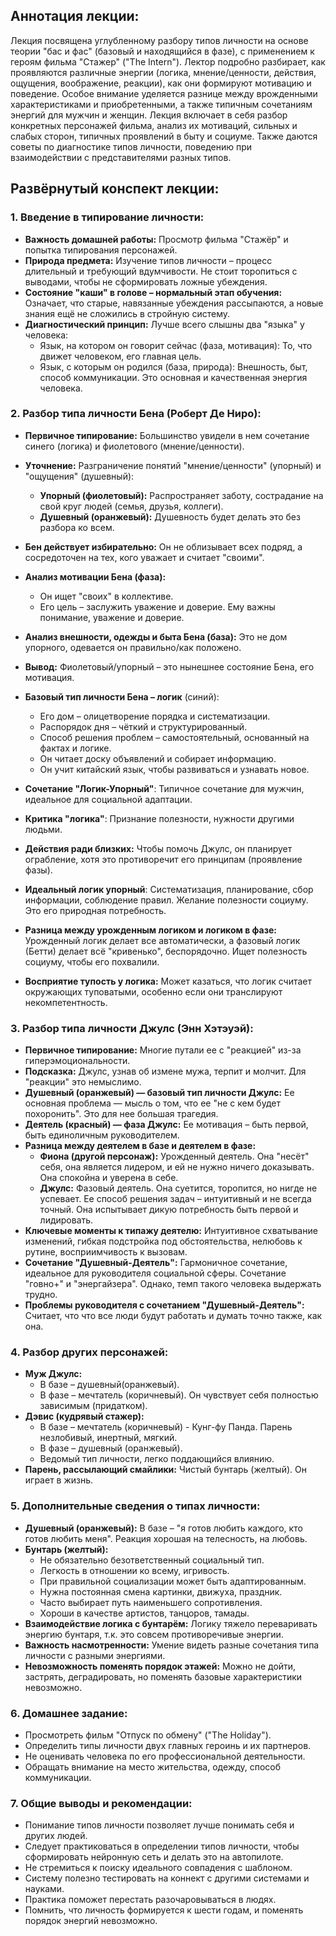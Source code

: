 ## Аннотация лекции:

Лекция посвящена углубленному разбору типов личности на основе теории "бас и фас" (базовый и находящийся в фазе), с применением к героям фильма "Стажер" ("The Intern").  Лектор подробно разбирает, как проявляются различные энергии (логика, мнение/ценности, действия, ощущения, воображение, реакции), как они формируют мотивацию и поведение. Особое внимание уделяется разнице между врожденными характеристиками и приобретенными, а также типичным сочетаниям энергий для мужчин и женщин. Лекция включает в себя разбор конкретных персонажей фильма, анализ их мотиваций, сильных и слабых сторон, типичных проявлений в быту и социуме. Также даются советы по диагностике типов личности, поведению при взаимодействии с представителями разных типов.

## Развёрнутый конспект лекции:

### 1. Введение в типирование личности:

* **Важность домашней работы:** Просмотр фильма "Стажёр" и попытка типирования персонажей.
* **Природа предмета:** Изучение типов личности – процесс длительный и требующий вдумчивости. Не стоит торопиться с выводами, чтобы не сформировать ложные убеждения.
* **Состояние "каши" в голове – нормальный этап обучения:** Означает, что старые, навязанные убеждения рассыпаются, а новые знания ещё не сложились в стройную систему.
* **Диагностический принцип:** Лучше всего слышны два "языка" у человека:
    * Язык, на котором он говорит сейчас (фаза, мотивация): То, что движет человеком, его главная цель.
    * Язык, с которым он родился (база, природа): Внешность, быт, способ коммуникации. Это основная и качественная энергия человека.

### 2. Разбор типа личности Бена (Роберт Де Ниро):

* **Первичное типирование:** Большинство увидели в нем сочетание синего (логика) и фиолетового (мнение/ценности).
* **Уточнение:** Разграничение понятий "мнение/ценности" (упорный) и "ощущения" (душевный):
    * **Упорный (фиолетовый):** Распространяет заботу, сострадание на свой круг людей (семья, друзья, коллеги).
    * **Душевный (оранжевый):** Душевность будет делать это без разбора ко всем.
* **Бен действует избирательно:** Он не облизывает всех подряд, а сосредоточен на тех, кого уважает и считает "своими".
* **Анализ мотивации Бена (фаза):**
    * Он ищет "своих" в коллективе.
    * Его цель – заслужить уважение и доверие. Ему важны понимание, уважение и доверие.
* **Анализ внешности, одежды и быта Бена (база):** Это не дом упорного, одевается он правильно/как положено.
* **Вывод:** Фиолетовый/упорный – это нынешнее состояние Бена, его мотивация.
* **Базовый тип личности Бена – логик** (синий):
    * Его дом – олицетворение порядка и систематизации.
    * Распорядок дня – чёткий и структурированный.
    * Способ решения проблем – самостоятельный, основанный на фактах и логике.
    * Он читает доску объявлений и собирает информацию.
    * Он учит китайский язык, чтобы развиваться и узнавать новое.

* **Сочетание "Логик-Упорный"**: Типичное сочетание для мужчин, идеальное для социальной адаптации.
* **Критика "логика"**: Признание полезности, нужности другими людьми.

* **Действия ради близких:** Чтобы помочь Джулс, он планирует ограбление, хотя это противоречит его принципам (проявление фазы).
* **Идеальный логик упорный**: Систематизация, планирование, сбор информации, соблюдение правил. Желание полезности социуму. Это его природная потребность.
* **Разница между урожденным логиком и логиком в фазе:** Урожденный логик делает все автоматически, а фазовый логик (Бетти) делает всё "кривенько", беспорядочно. Ищет полезность социуму, чтобы его похвалили.
* **Восприятие тупость у логика:** Может казаться, что логик считает окружающих туповатыми, особенно если они транслируют некомпетентность.

### 3. Разбор типа личности Джулс (Энн Хэтэуэй):

* **Первичное типирование:** Многие путали ее с "реакцией" из-за гиперэмоциональности.
* **Подсказка:** Джулс, узнав об измене мужа, терпит и молчит. Для "реакции" это немыслимо.
* **Душевный (оранжевый) — базовый тип личности Джулс:** Ее основная проблема — мысль о том, что ее "не с кем будет похоронить". Это для нее большая трагедия.
* **Деятель (красный) — фаза Джулс:** Ее мотивация – быть первой, быть единоличным руководителем.
* **Разница между деятелем в базе и деятелем в фазе:**
    * **Фиона (другой персонаж):** Урожденный деятель. Она "несёт" себя, она является лидером, и ей не нужно ничего доказывать. Она спокойна и уверена в себе.
    * **Джулс:** Фазовый деятель. Она суетится, торопится, но нигде не успевает. Ее способ решения задач – интуитивный и не всегда точный. Она испытывает дикую потребность быть первой и лидировать.
* **Ключевые моменты к типажу деятелю:** Интуитивное схватывание изменений, гибкая подстройка под обстоятельства, нелюбовь к рутине, восприимчивость к вызовам.
* **Сочетание "Душевный-Деятель":** Гармоничное сочетание, идеальное для руководителя социальной сферы.  Сочетание "говно+" и "энергайзера". Однако, темп такого человека выдержать трудно.
* **Проблемы руководителя с сочетанием "Душевный-Деятель":** Считает, что что все люди будут работать и думать точно также, как она.

### 4. Разбор других персонажей:

* **Муж Джулс:**
    * В базе – душевный(оранжевый).
    * В фазе – мечтатель (коричневый). Он чувствует себя полностью зависимым (придатком).
* **Дэвис (кудрявый стажер):**
    * В базе – мечтатель (коричневый) - Кунг-фу Панда. Парень незлобивый, инертный, мягкий.
    * В фазе – душевный (оранжевый).
    * Ведомый тип личности, легко поддающийся влиянию.
* **Парень, рассылающий смайлики:** Чистый бунтарь (желтый). Он играет в жизнь.

### 5. Дополнительные сведения о типах личности:

* **Душевный (оранжевый):** В базе – "я готов любить каждого, кто готов любить меня". Реакция хорошая на телесность, на любовь.
* **Бунтарь (желтый):**
    * Не обязательно безответственный социальный тип.
    * Легкость в отношении ко всему, игривость.
    * При правильной социализации может быть адаптированным.
    * Нужна постоянная смена картинки, движуха, праздник.
    * Часто выбирает путь наименьшего сопротивления.
    * Хороши в качестве артистов, танцоров, тамады.
* **Взаимодействие логика с бунтарём:** Логику тяжело переваривать энергию бунтаря, т.к. это совсем противоречивые энергии.
* **Важность насмотренности:** Умение видеть разные сочетания типа личности с разными энергиями.
* **Невозможность поменять порядок этажей:** Можно не дойти, застрять, деградировать, но поменять базовые характеристики невозможно.

### 6. Домашнее задание:

* Просмотреть фильм "Отпуск по обмену" ("The Holiday").
* Определить типы личности двух главных героинь и их партнеров.
* Не оценивать человека по его профессиональной деятельности.
* Обращать внимание на место жительства, одежду, способ коммуникации.

### 7. Общие выводы и рекомендации:

* Понимание типов личности позволяет лучше понимать себя и других людей.
* Следует практиковаться в определении типов личности, чтобы сформировать нейронную сеть и делать это на автопилоте.
* Не стремиться к поиску идеального совпадения с шаблоном.
* Систему полезно тестировать на коннект с другими системами и науками.
* Практика поможет перестать разочаровываться в людях.
* Помнить, что личность формируется к шести годам, и поменять порядок энергий невозможно.

